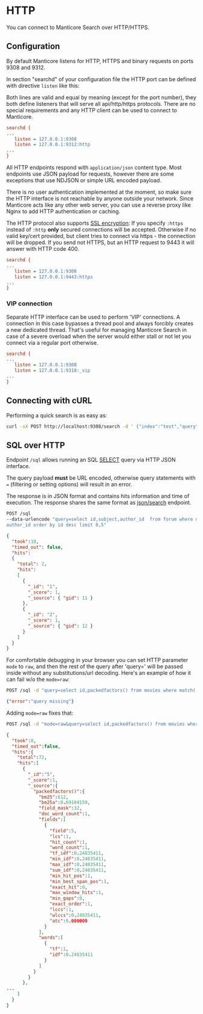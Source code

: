 # HTTP

You can connect to Manticore Search over HTTP/HTTPS.

## Configuration
<!-- example HTTP -->
By default Manticore listens for HTTP, HTTPS and binary requests on ports 9308 and 9312.

In section "searchd" of your configuration file the HTTP port can be defined with directive `listen` like this:

Both lines are valid and equal by meaning (except for the port number), they both define listeners that will serve all api/http/https protocols. There are no special requirements and any HTTP client can be used to connect to Manticore.

<!-- request HTTP -->
```ini
searchd {
...
   listen = 127.0.0.1:9308
   listen = 127.0.0.1:9312:http
...
}
```
<!-- end -->

All HTTP endpoints respond with `application/json` content type. Most endpoints use JSON payload for requests, however there are some exceptions that use NDJSON or simple URL encoded payload.

There is no user authentication implemented at the moment, so make sure the HTTP interface is not reachable by anyone outside your network. Since Manticore acts like any other web server, you can use a reverse proxy like Nginx to add HTTP  authentication or caching.

<!-- example HTTPS -->
The HTTP protocol also supports [SSL encryption](../Security/SSL.md):
If you specify `:https` instead of `:http` **only** secured connections will be accepted. Otherwise if no valid key/cert provided, but client tries to connect via https - the connection will be dropped. If you send not HTTPS, but an HTTP request to 9443 it will answer with HTTP code 400.

<!-- request HTTPS -->
```ini
searchd {
...
   listen = 127.0.0.1:9308
   listen = 127.0.0.1:9443:https
...
}
```
<!-- end -->

### VIP connection
<!-- example VIP -->
Separate HTTP interface can be used to perform 'VIP' connections. A connection in this case bypasses a thread pool and always forcibly creates a new dedicated thread. That's useful for managing Manticore Search in case of a severe overload when the server would either stall or not let you connect via a regular port otherwise.

<!-- request VIP -->
```ini
searchd {
...
   listen = 127.0.0.1:9308
   listen = 127.0.0.1:9318:_vip
...
}
```
<!-- end -->

## Connecting with cURL
<!-- example CURL -->
Performing a quick search is as easy as:

<!-- request CURL -->
```bash
curl -sX POST http://localhost:9308/search -d ' {"index":"test","query":{"match":{"title":"keyword"}}}'
```
<!-- end -->

## SQL over HTTP
<!-- example SQL_over_HTTP -->
Endpoint `/sql` allows running an SQL [SELECT](../Searching/Full_text_matching/Basic_usage.md#SQL) query via HTTP JSON interface.

The query payload **must** be URL encoded, otherwise query statements with `=` (filtering or setting options) will result in an error.

The response is in JSON format and contains hits information and time of execution. The response shares the same format as [json/search](../Searching/Full_text_matching/Basic_usage.md#HTTP) endpoint.

<!-- request HTTP -->
```bash
POST /sql
--data-urlencode "query=select id,subject,author_id  from forum where match('@subject php manticore') group by
author_id order by id desc limit 0,5"
```

<!-- response HTTP -->
```json
{
  "took":10,
  "timed_out": false,
  "hits":
  {
    "total": 2,
    "hits":
    [
      {
        "_id": "1",
        "_score": 1,
        "_source": { "gid": 11 }
      },
      {
        "_id": "2",
        "_score": 1,
        "_source": { "gid": 12 }
      }
    ]
  }
}
```

<!-- end -->

<!-- example SQL_over_HTTP_2 -->
For comfortable debugging in your browser you can set HTTP parameter `mode` to `raw`, and then the rest of the query after 'query=' will be passed inside without any substitutions/url decoding. Here's an example of how it can fail w/o the `mode=raw`:

<!-- request HTTP -->
```bash
POST /sql -d "query=select id,packedfactors() from movies where match('star') option ranker=expr('1')"
```
<!-- response HTTP -->
```json
{"error":"query missing"}
```
<!-- end -->

<!-- example SQL_over_HTTP_3 -->
Adding `mode=raw` fixes that:

<!-- request HTTP -->
```bash
POST /sql -d "mode=raw&query=select id,packedfactors() from movies where match('star') option ranker=expr('1')"
```

<!-- response HTTP -->
```json
{
  "took":0,
  "timed_out":false,
  "hits":{
    "total":72,
    "hits":[
      {
        "_id":"5",
        "_score":1,
        "_source":{
          "packedfactors()":{
            "bm25":612,
            "bm25a":0.69104159,
            "field_mask":32,
            "doc_word_count":1,
            "fields":[
              {
                "field":5,
                "lcs":1,
                "hit_count":1,
                "word_count":1,
                "tf_idf":0.24835411,
                "min_idf":0.24835411,
                "max_idf":0.24835411,
                "sum_idf":0.24835411,
                "min_hit_pos":1,
                "min_best_span_pos":1,
                "exact_hit":0,
                "max_window_hits":1,
                "min_gaps":0,
                "exact_order":1,
                "lccs":1,
                "wlccs":0.24835411,
                "atc":0.000000
              }
            ],
            "words":[
              {
                "tf":1,
                "idf":0.24835411
              }
            ]
          }
        }
      },
...
    ]
  }
}
```
<!-- end -->
